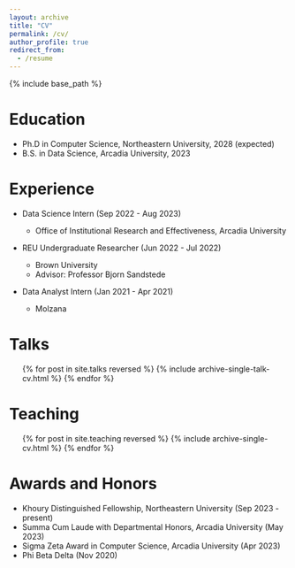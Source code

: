 ```yaml
---
layout: archive
title: "CV"
permalink: /cv/
author_profile: true
redirect_from:
  - /resume
---
```


{% include base_path %}

Education
======
* Ph.D in Computer Science, Northeastern University, 2028 (expected)
* B.S. in Data Science, Arcadia University, 2023

Experience
======
* Data Science Intern (Sep 2022 - Aug 2023)
  * Office of Institutional Research and Effectiveness, Arcadia University

* REU Undergraduate Researcher (Jun 2022 - Jul 2022)
  * Brown University
  * Advisor: Professor Bjorn Sandstede

* Data Analyst Intern (Jan 2021 - Apr 2021)
  * Molzana
    
Talks
======
  <ul>{% for post in site.talks reversed %}
    {% include archive-single-talk-cv.html  %}
  {% endfor %}</ul>
  
Teaching
======
  <ul>{% for post in site.teaching reversed %}
    {% include archive-single-cv.html %}
  {% endfor %}</ul>

Awards and Honors
======
* Khoury Distinguished Fellowship, Northeastern University (Sep 2023 - present)
* Summa Cum Laude with Departmental Honors, Arcadia University (May 2023)
* Sigma Zeta Award in Computer Science, Arcadia University (Apr 2023)
* Phi Beta Delta (Nov 2020)

